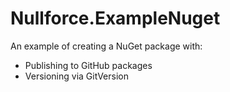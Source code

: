 # Nullforce.ExampleNuget

An example of creating a NuGet package with:
- Publishing to GitHub packages
- Versioning via GitVersion
